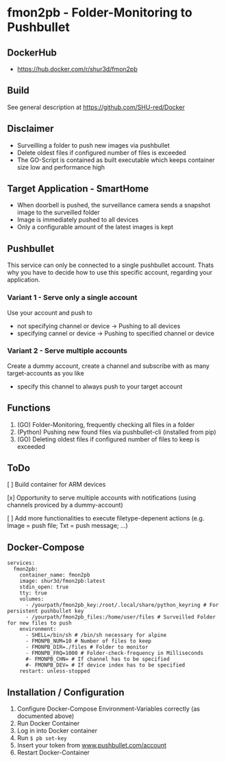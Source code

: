  # fmon2pb - Folder-Monitoring to Pushbullet

## DockerHub

- https://hub.docker.com/r/shur3d/fmon2pb

## Build

See general description at https://github.com/SHU-red/Docker

## Disclaimer

- Surveilling a folder to push new images via pushbullet
- Delete oldest files if configured number of files is exceeded
- The GO-Script is contained as built executable which keeps container size low and performance high

## Target Application - SmartHome

- When  doorbell is pushed, the surveillance camera sends a snapshot image to the surveilled folder
- Image is immediately pushed to all devices
- Only a configurable amount of the latest images is kept

## Pushbullet

This service can only be connected to a single pushbullet account. Thats why you have to decide how to use this specific account, regarding your application.

### Variant 1 - Serve only a single account

Use your account and push to
- not specifying channel or device -> Pushing to all devices
- specifying cannel or device -> Pushing to specified channel or device

### Variant 2 - Serve multiple accounts

Create a dummy account, create a channel and subscribe with as many target-accounts as you like
- specify this channel to always push to your target account

## Functions

1. (GO) Folder-Monitoring, frequently checking all files in a folder
2. (Python) Pushing new found files via pushbullet-cli (installed from pip)
3. (GO) Deleting oldest files if configured number of files to keep is exceeded

## ToDo

[  ] Build container for ARM devices

[x] Opportunity to serve multiple accounts with notifications (using channels proviced by a dummy-account)

[  ] Add more functionalities to execute filetype-depenent actions (e.g. Image = push file; Txt = push message; ...)

## Docker-Compose
```
services:
  fmon2pb:
    container_name: fmon2pb
    image: shur3d/fmon2pb:latest
    stdin_open: true
    tty: true
    volumes:
      - /yourpath/fmon2pb_key:/root/.local/share/python_keyring # For persistent pushbullet key
      - /yourpath/fmon2pb_files:/home/user/files # Surveilled Folder for new files to push
    environment:
      - SHELL=/bin/sh # /bin/sh necessary for alpine
      - FMONPB_NUM=10 # Number of files to keep
      - FMONPB_DIR=./files # Folder to monitor
      - FMONPB_FRQ=1000 # Folder-check-frequency in Milliseconds
      #- FMONPB_CHN= # If channel has to be specified
      #- FMONPB_DEV= # If device index has to be specified
    restart: unless-stopped
```

## Installation / Configuration

1. Configure Docker-Compose Environment-Variables correctly (as documented above)
2. Run Docker Container
3. Log in into Docker container
4. Run `$ pb set-key`
5. Insert your token from www.pushbullet.com/account
6. Restart Docker-Container
